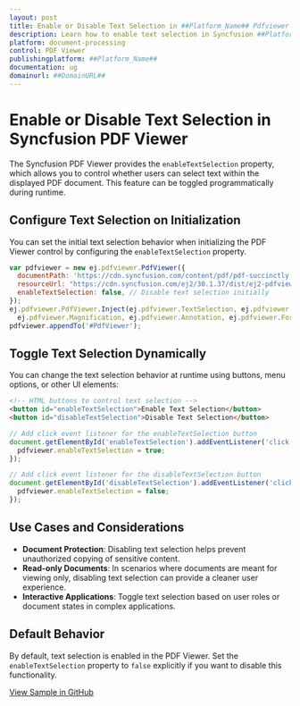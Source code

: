```yaml
---
layout: post
title: Enable or Disable Text Selection in ##Platform_Name## Pdfviewer control | Syncfusion
description: Learn how to enable text selection in Syncfusion ##Platform_Name## Pdfviewer control of Syncfusion Essential JS 2 and more.
platform: document-processing
control: PDF Viewer
publishingplatform: ##Platform_Name##
documentation: ug
domainurl: ##DomainURL##
---
```


# Enable or Disable Text Selection in Syncfusion PDF Viewer

The Syncfusion PDF Viewer provides the `enableTextSelection` property, which allows you to control whether users can select text within the displayed PDF document. This feature can be toggled programmatically during runtime.

## Configure Text Selection on Initialization

You can set the initial text selection behavior when initializing the PDF Viewer control by configuring the `enableTextSelection` property.

```js
var pdfviewer = new ej.pdfviewer.PdfViewer({
  documentPath: 'https://cdn.syncfusion.com/content/pdf/pdf-succinctly.pdf',
  resourceUrl: "https://cdn.syncfusion.com/ej2/30.1.37/dist/ej2-pdfviewer-lib",
  enableTextSelection: false, // Disable text selection initially
});
ej.pdfviewer.PdfViewer.Inject(ej.pdfviewer.TextSelection, ej.pdfviewer.TextSearch, ej.pdfviewer.Print, ej.pdfviewer.Navigation, ej.pdfviewer.Toolbar,
  ej.pdfviewer.Magnification, ej.pdfviewer.Annotation, ej.pdfviewer.FormDesigner, ej.pdfviewer.FormFields, ej.pdfviewer.PageOrganizer);
pdfviewer.appendTo('#PdfViewer');
```

## Toggle Text Selection Dynamically

You can change the text selection behavior at runtime using buttons, menu options, or other UI elements:

```html
<!-- HTML buttons to control text selection -->
<button id="enableTextSelection">Enable Text Selection</button>
<button id="disableTextSelection">Disable Text Selection</button>
```

```js
// Add click event listener for the enableTextSelection button
document.getElementById('enableTextSelection').addEventListener('click', function () {
  pdfviewer.enableTextSelection = true;
});

// Add click event listener for the disableTextSelection button
document.getElementById('disableTextSelection').addEventListener('click', function () {
  pdfviewer.enableTextSelection = false;
});
```

## Use Cases and Considerations

- **Document Protection**: Disabling text selection helps prevent unauthorized copying of sensitive content.
- **Read-only Documents**: In scenarios where documents are meant for viewing only, disabling text selection can provide a cleaner user experience.
- **Interactive Applications**: Toggle text selection based on user roles or document states in complex applications.

## Default Behavior

By default, text selection is enabled in the PDF Viewer. Set the `enableTextSelection` property to `false` explicitly if you want to disable this functionality.

[View Sample in GitHub](https://github.com/SyncfusionExamples/javascript-pdf-viewer-examples/tree/master/How%20to)